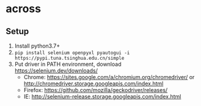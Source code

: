 # across

## Setup
1. Install python3.7+
2. `pip install selenium openpyxl pyautogui -i https://pypi.tuna.tsinghua.edu.cn/simple`
3. Put driver in PATH environment, download https://selenium.dev/downloads/
   * Chrome: https://sites.google.com/a/chromium.org/chromedriver/ or http://chromedriver.storage.googleapis.com/index.html
   * Firefox: https://github.com/mozilla/geckodriver/releases/
   * IE: http://selenium-release.storage.googleapis.com/index.html

